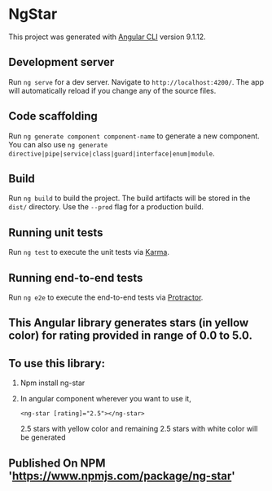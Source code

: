 # NgStar

This project was generated with [Angular CLI](https://github.com/angular/angular-cli) version 9.1.12.

## Development server

Run `ng serve` for a dev server. Navigate to `http://localhost:4200/`. The app will automatically reload if you change any of the source files.

## Code scaffolding

Run `ng generate component component-name` to generate a new component. You can also use `ng generate directive|pipe|service|class|guard|interface|enum|module`.

## Build

Run `ng build` to build the project. The build artifacts will be stored in the `dist/` directory. Use the `--prod` flag for a production build.

## Running unit tests

Run `ng test` to execute the unit tests via [Karma](https://karma-runner.github.io).

## Running end-to-end tests

Run `ng e2e` to execute the end-to-end tests via [Protractor](http://www.protractortest.org/).

## This Angular library generates stars (in yellow color) for rating provided in range of 0.0 to 5.0.

## To use this library:
1) Npm install ng-star
2) In angular component wherever you want to use it,

   `<ng-star [rating]="2.5"></ng-star>`

   2.5 stars with yellow color and remaining 2.5 stars with white color will be generated
   
## Published On NPM 'https://www.npmjs.com/package/ng-star'

